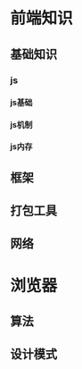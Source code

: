 

# 前端知识

## 基础知识

### js

#### js基础

#### js机制

#### js内存

## 框架

## 打包工具

## 网络

# 浏览器

## 算法

## 设计模式

